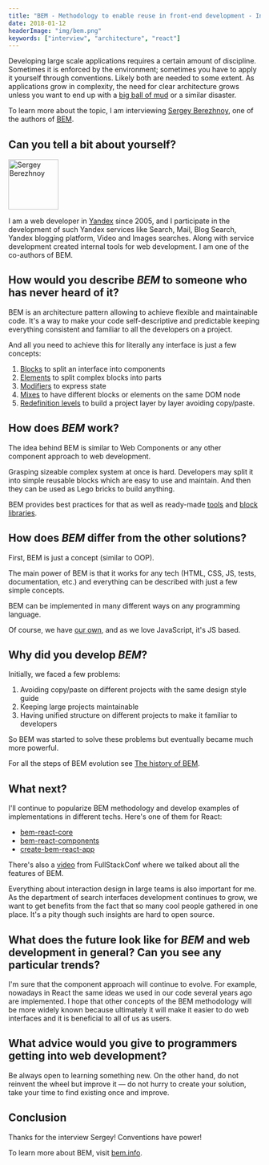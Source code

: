 ```yaml
---
title: "BEM - Methodology to enable reuse in front-end development - Interview with Sergey Berezhnoy"
date: 2018-01-12
headerImage: "img/bem.png"
keywords: ["interview", "architecture", "react"]
---
```


Developing large scale applications requires a certain amount of discipline. Sometimes it is enforced by the environment; sometimes you have to apply it yourself through conventions. Likely both are needed to some extent. As applications grow in complexity, the need for clear architecture grows unless you want to end up with a [big ball of mud](http://www.laputan.org/mud/) or a similar disaster.

To learn more about the topic, I am interviewing [Sergey Berezhnoy](https://twitter.com/veged), one of the authors of [BEM](https://en.bem.info/).

## Can you tell a bit about yourself?

<p>
<span class="author">
  <img src="https://www.gravatar.com/avatar/69aab18f21bd89606bf19a11c4989bb4?s=200" alt="Sergey Berezhnoy" class="author" width="100" height="100" />
</span>

I am a web developer in [Yandex](https://yandex.com/company/) since 2005, and I participate in the development of such Yandex services like Search, Mail, Blog Search, Yandex blogging platform, Video and Images searches. Along with service development created internal tools for web development. I am one of the co-authors of BEM.

</p>

## How would you describe _BEM_ to someone who has never heard of it?

BEM is an architecture pattern allowing to achieve flexible and maintainable code. It's a way to make your code self-descriptive and predictable keeping everything consistent and familiar to all the developers on a project.

And all you need to achieve this for literally any interface is just a few concepts:

1. [Blocks](https://en.bem.info/methodology/key-concepts/#block) to split an interface into components
2. [Elements](https://en.bem.info/methodology/key-concepts/#element) to split complex blocks into parts
3. [Modifiers](https://en.bem.info/methodology/key-concepts/#modifier) to express state
4. [Mixes](https://en.bem.info/methodology/key-concepts/#mix) to have different blocks or elements on the same DOM node
5. [Redefinition levels](https://en.bem.info/methodology/redefinition-levels/) to build a project layer by layer avoiding copy/paste.

## How does _BEM_ work?

The idea behind BEM is similar to Web Components or any other component approach to web development.

Grasping sizeable complex system at once is hard. Developers may split it into simple reusable blocks which are easy to use and maintain. And then they can be used as Lego bricks to build anything.

BEM provides best practices for that as well as ready-made [tools](https://en.bem.info/toolbox/) and [block libraries](https://en.bem.info/platform/libs/bem-components/6.0.0/).

## How does _BEM_ differ from the other solutions?

First, BEM is just a concept (similar to OOP).

The main power of BEM is that it works for any tech (HTML, CSS, JS, tests, documentation, etc.) and everything can be described with just a few simple concepts.

BEM can be implemented in many different ways on any programming language.

Of course, we have [our own](https://en.bem.info/platform/), and as we love JavaScript, it's JS based.

## Why did you develop _BEM_?

Initially, we faced a few problems:

1. Avoiding copy/paste on different projects with the same design style guide
2. Keeping large projects maintainable
3. Having unified structure on different projects to make it familiar to developers

So BEM was started to solve these problems but eventually became much more powerful.

For all the steps of BEM evolution see [The history of BEM](https://en.bem.info/methodology/history/).

## What next?

I'll continue to popularize BEM methodology and develop examples of implementations in different techs. Here's one of them for React:

- [bem-react-core](https://github.com/bem/bem-react-core)
- [bem-react-components](https://github.com/bem/bem-react-components)
- [create-bem-react-app](https://github.com/bem/create-bem-react-app)

There's also a [video](https://skillsmatter.com/skillscasts/10327-bem-the-unknown) from FullStackConf where we talked about all the features of BEM.

Everything about interaction design in large teams is also important for me. As the department of search interfaces development continues to grow, we want to get benefits from the fact that so many cool people gathered in one place. It's a pity though such insights are hard to open source.

## What does the future look like for _BEM_ and web development in general? Can you see any particular trends?

I'm sure that the component approach will continue to evolve. For example, nowadays in React the same ideas we used in our code several years ago are implemented. I hope that other concepts of the BEM methodology will be more widely known because ultimately it will make it easier to do web interfaces and it is beneficial to all of us as users.

## What advice would you give to programmers getting into web development?

Be always open to learning something new. On the other hand, do not reinvent the wheel but improve it — do not hurry to create your solution, take your time to find existing once and improve.

## Conclusion

Thanks for the interview Sergey! Conventions have power!

To learn more about BEM, visit [bem.info](https://en.bem.info/).
